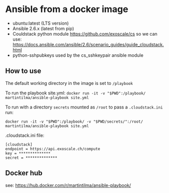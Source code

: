 # Ansible from a docker image

* ubuntu:latest (LTS version)
* Ansible 2.6.x (latest from pip)
* Couldstack python module https://github.com/exoscale/cs so we can use: https://docs.ansible.com/ansible/2.6/scenario_guides/guide_cloudstack.html
* python-sshpubkeys used by the cs_sshkeypair ansible module

## How to use
The default working directory in the image is set to `/playbook`

To run the playbook site.yml:
`docker run -it -v "$PWD":/playbook/ martintilma/ansible-playbook site.yml`

To run with a directory `secrets` mounted as `/root` to pass a `.cloudstack.ini` run:

`docker run -it -v "$PWD":/playbook/ -v "$PWD/secrets/":/root/ martintilma/ansible-playbook site.yml`

.cloudstack.ini file:
```
[cloudstack]
endpoint = https://api.exoscale.ch/compute
key = **************
secret = **************
```

## Docker hub
see: https://hub.docker.com/r/martintilma/ansible-playbook/
